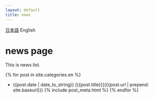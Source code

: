 ```yaml
---
layout: default
title: news
---
```

[日本語](index.html)
English

# news page
This is news list.

{% for post in site.categories.en %}
- {{post.date | date_to_string}}
  [{{post.title}}]({{post.url | prepend: site.baseurl}})
{% include post_meta.html %}
{% endfor %}